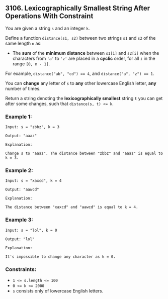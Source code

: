 ## 3106. Lexicographically Smallest String After Operations With Constraint

You are given a string ```s``` and an integer ```k```.

Define a function ```distance(s1, s2)``` between two strings ```s1``` and ```s2``` of the same length ```n``` as:

* The **sum** of the **minimum distance** between ```s1[i]``` and ```s2[i]``` when the characters from ```'a'``` to ```'z'``` are placed in a **cyclic** order, for all ```i``` in the range ```[0, n - 1]```.

For example, ```distance("ab", "cd") == 4```, and ```distance("a", "z") == 1```.

You can **change** any letter of ```s``` to **any** other lowercase English letter, **any** number of times.

Return a string denoting the **lexicographically smallest** string ```t``` you can get after some changes, such that ```distance(s, t) <= k```.

### Example 1:
```
Input: s = "zbbz", k = 3

Output: "aaaz"

Explanation:

Change s to "aaaz". The distance between "zbbz" and "aaaz" is equal to k = 3.
```
### Example 2:
```
Input: s = "xaxcd", k = 4

Output: "aawcd"

Explanation:

The distance between "xaxcd" and "aawcd" is equal to k = 4.
```
### Example 3:
```
Input: s = "lol", k = 0

Output: "lol"

Explanation:

It's impossible to change any character as k = 0.
```

### Constraints:

* ```1 <= s.length <= 100```
* ```0 <= k <= 2000```
* ```s``` consists only of lowercase English letters.